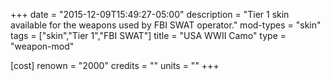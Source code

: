 +++
date = "2015-12-09T15:49:27-05:00"
description = "Tier 1 skin available for the weapons used by FBI SWAT operator."
mod-types = "skin"
tags = ["skin","Tier 1","FBI SWAT"]
title = "USA WWII Camo"
type = "weapon-mod"

[cost]
  renown = "2000"
  credits = ""
  units = ""
+++
